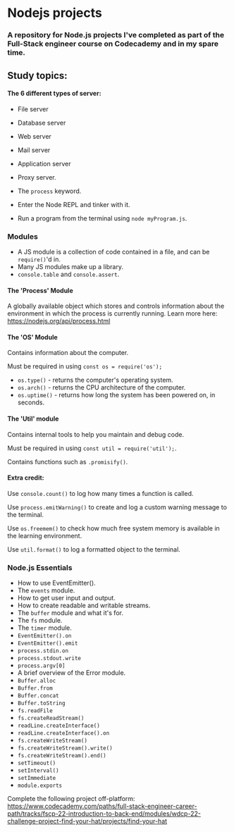# Nodejs projects

### A repository for Node.js projects I've completed as part of the Full-Stack engineer course on Codecademy and in my spare time. 

## Study topics:

#### The 6 different types of server:
- File server
- Database server
- Web server
- Mail server
- Application server
- Proxy server.


- The ```process``` keyword.
- Enter the Node REPL and tinker with it.
- Run a program from the terminal using ```node myProgram.js```.

### Modules

- A JS module is a collection of code contained in a file, and can be ```require()```'d in.
- Many JS modules make up a library.
- ```console.table``` and ```console.assert```.

#### The 'Process' Module

A globally available object which stores and controls information 
about the environment in which the process is currently running. 
Learn more here: https://nodejs.org/api/process.html

#### The 'OS' Module

Contains information about the computer.

Must be required in using ```const os = require('os');```

- ```os.type()``` - returns the computer's operating system. 
- ```os.arch()``` - returns the CPU architecture of the computer. 
- ```os.uptime()``` - returns how long the system has been powered on, in seconds. 

#### The 'Util' module

Contains internal tools to help you maintain and debug code. 

Must be required in using ```const util = require('util');```.

Contains functions such as ```.promisify()```.

#### Extra credit:

Use ```console.count()``` to log how many times a function is called.

Use ```process.emitWarning()``` to create and log a custom warning message to the terminal.

Use ```os.freemem()``` to check how much free system memory is available in the learning environment.

Use ```util.format()``` to log a formatted object to the terminal.

### Node.js Essentials

- How to use EventEmitter().
- The ```events``` module.
- How to get user input and output.
- How to create readable and writable streams. 
- The ```buffer``` module and what it's for. 
- The ```fs``` module.
- The ```timer``` module.
- ```EventEmitter().on```
- ```EventEmitter().emit```
- ```process.stdin.on```
- ```process.stdout.write```
- ```process.argv[0]```
- A brief overview of the Error module. 
- ```Buffer.alloc```
- ```Buffer.from```
- ```Buffer.concat```
- ```Buffer.toString```
- ```fs.readFile```
- ```fs.createReadStream()```
- ```readLine.createInterface()```
- ```readLine.createInterface().on```
- ```fs.createWriteStream()```
- ```fs.createWriteStream().write()```
- ```fs.createWriteStream().end()```
- ```setTimeout()```
- ```setInterval()```
- ```setImmediate```
- ```module.exports```

Complete the following project off-platform: https://www.codecademy.com/paths/full-stack-engineer-career-path/tracks/fscp-22-introduction-to-back-end/modules/wdcp-22-challenge-project-find-your-hat/projects/find-your-hat

